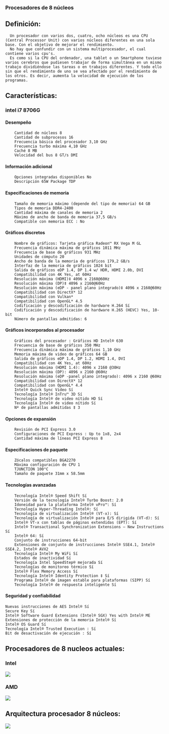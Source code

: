### Procesadores de 8 núcleos
## Definición:
```
  Un procesador con varios dos, cuatro, ocho núcleos es una CPU (Central Processor Unit) con varios núcleos diferentes en una sola base. Con el objetivo de mejorar el rendimiento.
  No hay que confundir con un sistema multiprocesador, el cual contiene varios cpu's.
  Es como si la CPU del ordenador, una tablet o un Smartphone tuviese varios cerebros que pudiesen trabajar de forma simultánea en un mismo trabajo dividiéndose las tareas o en trabajos diferentes. Y todo ello sin que el rendimiento de uno se vea afectado por el rendimiento de los otros. Es decir, aumenta la velocidad de ejecución de los programas.
```
## Características:
### intel i7 8706G

#### Desempeño
```
    Cantidad de núcleos 8
    Cantidad de subprocesos 16
    Frecuencia básica del procesador 3,10 GHz
    Frecuencia turbo máxima 4,10 GHz
    Caché 8 MB
    Velocidad del bus 8 GT/s DMI
```
#### Información adicional
```
    Opciones integradas disponibles No
    Descripción 65W Package TDP
```
#### Especificaciones de memoria
```
    Tamaño de memoria máximo (depende del tipo de memoria) 64 GB
    Tipos de memoria DDR4-2400
    Cantidad máxima de canales de memoria 2
    Máximo de ancho de banda de memoria 37,5 GB/s
    Compatible con memoria ECC : No
```
#### Gráficos discretos
```
    Nombre de gráficos: Tarjeta gráfica Radeon™ RX Vega M GL
    Frecuencia dinámica máxima de gráficos 1011 MHz
    Frecuencia de base de gráficos 931 MHz
    Unidades de cómputo 20
    Ancho de banda de la memoria de gráficos 179,2 GB/s
    Interfaz de la memoria de gráficos 1024 bit
    Salida de gráficos eDP 1.4, DP 1.4 w/ HDR, HDMI 2.0b, DVI
    Compatibilidad con 4K Yes, at 60Hz
    Resolución máxima (HDMI)‡ 4096 x 2160@60Hz
    Resolución máxima (DP)‡ 4096 x 2160@60Hz
    Resolución máxima (eDP - panel plano integrado)‡ 4096 x 2160@60Hz
    Compatibilidad con DirectX* 12
    Compatibilidad con Vulkan* 
    Compatibilidad con OpenGL* 4.5
    Codificación y descodificación de hardware H.264 Sí
    Codificación y descodificación de hardware H.265 (HEVC) Yes, 10-bit
    Número de pantallas admitidas: 6
```
#### Gráficos incorporados al procesador
```
    Gráficos del procesador : Gráficos HD Intel® 630
    Frecuencia de base de gráficos 350 MHz
    Frecuencia dinámica máxima de gráficos 1,10 GHz
    Memoria máxima de video de gráficos 64 GB
    Salida de gráficos eDP 1.4, DP 1.2, HDMI 1.4, DVI
    Compatibilidad con 4K Yes, at 60Hz
    Resolución máxima (HDMI 1.4): 4096 x 2160 @30Hz
    Resolución máxima (DP): 4096 x 2160 @60Hz
    Resolución máxima (eDP -panel plano integrado): 4096 x 2160 @60Hz
    Compatibilidad con DirectX* 12
    Compatibilidad con OpenGL* 4.4
    Intel® Quick Sync Video Sí
    Tecnología Intel® InTru™ 3D Sí
    Tecnología Intel® de video nítido HD Sí
    Tecnología Intel® de video nítido Sí
    Nº de pantallas admitidas ‡ 3
```
#### Opciones de expansión
```
    Revisión de PCI Express 3.0
    Configuraciones de PCI Express : Up to 1x8, 2x4
    Cantidad máxima de líneas PCI Express 8
```
#### Especificaciones de paquete
```
    Zócalos compatibles BGA2270
    Máxima configuración de CPU 1
    TJUNCTION 100°C
    Tamaño de paquete 31mm x 58.5mm
```
#### Tecnologías avanzadas
```
    Tecnología Intel® Speed Shift Sí
    Versión de la tecnología Intel® Turbo Boost: 2.0
    Idoneidad para la plataforma Intel® vPro™: Sí
    Tecnología Hyper-Threading Intel®: Sí
    Tecnología de virtualización Intel® (VT-x): Sí
    Tecnología de virtualización Intel® para E/S dirigida (VT-d): Sí
    Intel® VT-x con tablas de páginas extendidas (EPT): Sí
    Intel® Transactional Synchronization Extensions – New Instructions Sí
    Intel® 64: Sí
    Conjunto de instrucciones 64-bit
    Extensiones de conjunto de instrucciones Intel® SSE4.1, Intel® SSE4.2, Intel® AVX2
    Tecnología Intel® My WiFi Sí
    Estados de inactividad Sí
    Tecnología Intel SpeedStep® mejorada Sí
    Tecnologías de monitoreo térmico Sí
    Intel® Flex Memory Access Sí
    Tecnología Intel® Identity Protection ‡ Sí
    Programa Intel® de imagen estable para plataformas (SIPP) Sí
    Tecnología Intel® de respuesta inteligente Sí
```
#### Seguridad y confiabilidad

    Nuevas instrucciones de AES Intel® Sí
    Secure Key Sí
    Intel® Software Guard Extensions (Intel® SGX) Yes with Intel® ME
    Extensiones de protección de la memoria Intel® Sí
    Intel® OS Guard Sí
    Tecnología Intel® Trusted Execution : Sí
    Bit de desactivación de ejecución : Sí

## Procesadores de 8 nucleos actuales:
### Intel
![](https://www.tecnogeek.com/images/notas18/Intel%208a%20generaci%C3%B3n%20-02.jpg)
### AMD
![](https://ugc.kn3.net/i/760x/http://i.imgur.com/wfMwk.jpg)
## Arquitectura procesador 8 núcleos:
![](http://www.extremetech.com/wp-content/uploads/2014/04/ibm-power8-microarchitecture-block-diagram.jpg)

